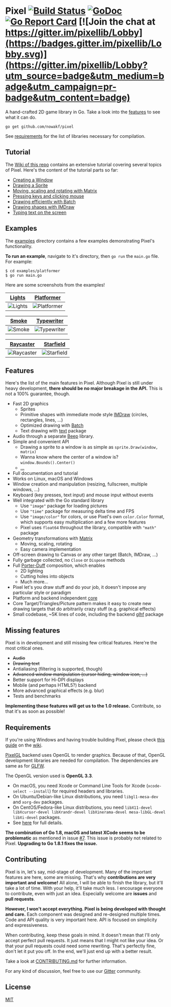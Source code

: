 # Pixel [![Build Status](https://travis-ci.org/nowakf/pixel.svg?branch=master)](https://travis-ci.org/nowakf/pixel) [![GoDoc](https://godoc.org/github.com/nowakf/pixel?status.svg)](https://godoc.org/github.com/nowakf/pixel) [![Go Report Card](https://goreportcard.com/badge/github.com/nowakf/pixel)](https://goreportcard.com/report/github.com/nowakf/pixel) [![Join the chat at https://gitter.im/pixellib/Lobby](https://badges.gitter.im/pixellib/Lobby.svg)](https://gitter.im/pixellib/Lobby?utm_source=badge&utm_medium=badge&utm_campaign=pr-badge&utm_content=badge)


A hand-crafted 2D game library in Go. Take a look into the [features](#features) to see what it can
do.

```
go get github.com/nowakf/pixel
```

See [requirements](#requirements) for the list of libraries necessary for compilation.

## Tutorial

The [Wiki of this repo](https://github.com/nowakf/pixel/wiki) contains an extensive tutorial
covering several topics of Pixel. Here's the content of the tutorial parts so far:

- [Creating a Window](https://github.com/nowakf/pixel/wiki/Creating-a-Window)
- [Drawing a Sprite](https://github.com/nowakf/pixel/wiki/Drawing-a-Sprite)
- [Moving, scaling and rotating with Matrix](https://github.com/nowakf/pixel/wiki/Moving,-scaling-and-rotating-with-Matrix)
- [Pressing keys and clicking mouse](https://github.com/nowakf/pixel/wiki/Pressing-keys-and-clicking-mouse)
- [Drawing efficiently with Batch](https://github.com/nowakf/pixel/wiki/Drawing-efficiently-with-Batch)
- [Drawing shapes with IMDraw](https://github.com/nowakf/pixel/wiki/Drawing-shapes-with-IMDraw)
- [Typing text on the screen](https://github.com/nowakf/pixel/wiki/Typing-text-on-the-screen)

## Examples

The [examples](https://github.com/nowakf/pixel/tree/master/examples) directory contains a few
examples demonstrating Pixel's functionality.

**To run an example**, navigate to it's directory, then `go run` the `main.go` file. For example:

```
$ cd examples/platformer
$ go run main.go
```

Here are some screenshots from the examples!

| [Lights](examples/lights) | [Platformer](examples/platformer) |
| --- | --- |
| ![Lights](examples/lights/screenshot.png) | ![Platformer](examples/platformer/screenshot.png) |

| [Smoke](examples/smoke) | [Typewriter](examples/typewriter) |
| --- | --- |
| ![Smoke](examples/smoke/screenshot.png) | ![Typewriter](examples/typewriter/screenshot.png) |

| [Raycaster](examples/community/raycaster) | [Starfield](examples/community/starfield) |
| --- | --- |
| ![Raycaster](examples/community/raycaster/screenshot.png) | ![Starfield](examples/community/starfield/screenshot.png) |

## Features

Here's the list of the main features in Pixel. Although Pixel is still under heavy development,
**there should be no major breakage in the API.** This is not a 100% guarantee, though.

- Fast 2D graphics
  - Sprites
  - Primitive shapes with immediate mode style
    [IMDraw](https://github.com/nowakf/pixel/wiki/Drawing-shapes-with-IMDraw) (circles, rectangles,
    lines, ...)
  - Optimized drawing with [Batch](https://github.com/nowakf/pixel/wiki/Drawing-efficiently-with-Batch)
  - Text drawing with [text](https://godoc.org/github.com/nowakf/pixel/text) package
- Audio through a separate [Beep](https://github.com/nowakf/beep) library.
- Simple and convenient API
  - Drawing a sprite to a window is as simple as `sprite.Draw(window, matrix)`
  - Wanna know where the center of a window is? `window.Bounds().Center()`
  - [...](https://godoc.org/github.com/nowakf/pixel)
- Full documentation and tutorial
- Works on Linux, macOS and Windows
- Window creation and manipulation (resizing, fullscreen, multiple windows, ...)
- Keyboard (key presses, text input) and mouse input without events
- Well integrated with the Go standard library
  - Use `"image"` package for loading pictures
  - Use `"time"` package for measuring delta time and FPS
  - Use `"image/color"` for colors, or use Pixel's own `color.Color` format, which supports easy
    multiplication and a few more features
  - Pixel uses `float64` throughout the library, compatible with `"math"` package
- Geometry transformations with
  [Matrix](https://github.com/nowakf/pixel/wiki/Moving,-scaling-and-rotating-with-Matrix)
  - Moving, scaling, rotating
  - Easy camera implementation
- Off-screen drawing to Canvas or any other target (Batch, IMDraw, ...)
- Fully garbage collected, no `Close` or `Dispose` methods
- Full [Porter-Duff](http://ssp.impulsetrain.com/porterduff.html) composition, which enables
  - 2D lighting
  - Cutting holes into objects
  - Much more...
- Pixel let's you draw stuff and do your job, it doesn't impose any particular style or paradigm
- Platform and backend independent [core](https://godoc.org/github.com/nowakf/pixel)
- Core Target/Triangles/Picture pattern makes it easy to create new drawing targets that do
  arbitrarily crazy stuff (e.g. graphical effects)
- Small codebase, ~5K lines of code, including the backend [glhf](https://github.com/faiface/glhf)
  package

## Missing features

Pixel is in development and still missing few critical features. Here're the most critical ones.

- ~~Audio~~
- ~~Drawing text~~
- Antialiasing (filtering is supported, though)
- ~~Advanced window manipulation (cursor hiding, window icon, ...)~~
- Better support for Hi-DPI displays
- Mobile (and perhaps HTML5?) backend
- More advanced graphical effects (e.g. blur)
- Tests and benchmarks

**Implementing these features will get us to the 1.0 release.** Contribute, so that it's as soon as
possible!

## Requirements

If you're using Windows and having trouble building Pixel, please check [this
guide](https://github.com/nowakf/pixel/wiki/Building-Pixel-on-Windows) on the
[wiki](https://github.com/nowakf/pixel/wiki).

[PixelGL](https://godoc.org/github.com/nowakf/pixel/pixelgl) backend uses OpenGL to render
graphics. Because of that, OpenGL development libraries are needed for compilation. The dependencies
are same as for [GLFW](https://github.com/go-gl/glfw).

The OpenGL version used is **OpenGL 3.3**.

- On macOS, you need Xcode or Command Line Tools for Xcode (`xcode-select --install`) for required
  headers and libraries.
- On Ubuntu/Debian-like Linux distributions, you need `libgl1-mesa-dev` and `xorg-dev` packages.
- On CentOS/Fedora-like Linux distributions, you need `libX11-devel libXcursor-devel libXrandr-devel
  libXinerama-devel mesa-libGL-devel libXi-devel` packages.
- See [here](http://www.glfw.org/docs/latest/compile.html#compile_deps) for full details.

**The combination of Go 1.8, macOS and latest XCode seems to be problematic** as mentioned in issue
[#7](https://github.com/nowakf/pixel/issues/7). This issue is probably not related to Pixel.
**Upgrading to Go 1.8.1 fixes the issue.**

## Contributing

Pixel is in, let's say, mid-stage of development. Many of the important features are here, some are
missing. That's why **contributions are very important and welcome!** All alone, I will be able to
finish the library, but it'll take a lot of time. With your help, it'll take much less. I encourage
everyone to contribute, even with just an idea. Especially welcome are **issues** and **pull
requests**.

**However, I won't accept everything. Pixel is being developed with thought and care.** Each
component was designed and re-designed multiple times. Code and API quality is very important here.
API is focused on simplicity and expressiveness.

When contributing, keep these goals in mind. It doesn't mean that I'll only accept perfect pull
requests. It just means that I might not like your idea. Or that your pull requests could need some
rewriting. That's perfectly fine, don't let it put you off. In the end, we'll just end up with a
better result.

Take a look at [CONTRIBUTING.md](CONTRIBUTING.md) for further information.

For any kind of discussion, feel free to use our
[Gitter](https://gitter.im/pixellib/Lobby)
community.

## License

[MIT](LICENSE)
